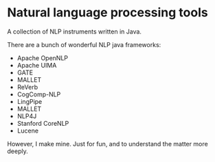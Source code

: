# Natural language processing tools

A collection of NLP instruments written in Java.

There are a bunch of wonderful NLP java frameworks:
- Apache OpenNLP
- Apache UIMA
- GATE
- MALLET
- ReVerb
- CogComp-NLP
- LingPipe
- MALLET
- NLP4J
- Stanford CoreNLP
- Lucene

However, I make mine. 
Just for fun, and to understand the matter more deeply.

